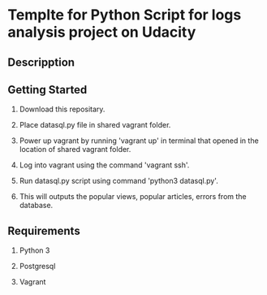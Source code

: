 # Templte for Python Script for logs analysis project on Udacity

## Descripption

## Getting Started

1. Download this repositary.

2. Place datasql.py file in shared vagrant folder.

3. Power up vagrant by running 'vagrant up' in terminal that opened in the location of shared vagrant folder.

4. Log into vagrant using the command 'vagrant ssh'.

5. Run datasql.py script using command 'python3 datasql.py'.

6. This will outputs the popular views, popular articles, errors from the database.

## Requirements

1. Python 3

2. Postgresql

3. Vagrant